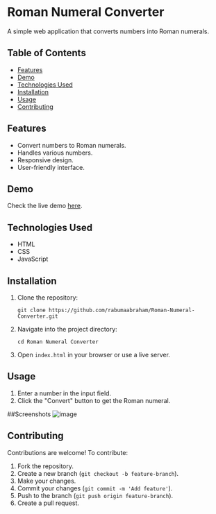 # Roman Numeral Converter

A simple web application that converts numbers into Roman numerals.

## Table of Contents
- [Features](#features)
- [Demo](#demo)
- [Technologies Used](#technologies-used)
- [Installation](#installation)
- [Usage](#usage)
- [Contributing](#contributing)

## Features
- Convert numbers to Roman numerals.
- Handles various numbers.
- Responsive design.
- User-friendly interface.

## Demo
Check the live demo [here](https://rabumaabraham.github.io/Roman-Numeral-Converter/).

## Technologies Used
- HTML
- CSS
- JavaScript

## Installation
1. Clone the repository:
    ```
    git clone https://github.com/rabumaabraham/Roman-Numeral-Converter.git
    ```
2. Navigate into the project directory:
    ```
    cd Roman Numeral Converter
    ```
3. Open `index.html` in your browser or use a live server.

## Usage
1. Enter a number in the input field.
2. Click the "Convert" button to get the Roman numeral.

##Screenshots
![image](https://github.com/user-attachments/assets/cb92241c-7da5-403a-9e7e-fe8ca0cfcae8)

## Contributing
Contributions are welcome! To contribute:
1. Fork the repository.
2. Create a new branch (`git checkout -b feature-branch`).
3. Make your changes.
4. Commit your changes (`git commit -m 'Add feature'`).
5. Push to the branch (`git push origin feature-branch`).
6. Create a pull request.
